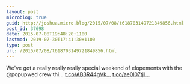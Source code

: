 ```yaml
---
layout: post
microblog: true
guid: http://joshua.micro.blog/2015/07/08/t618703149721849856.html
post_id: 37698
date: 2015-07-08T19:48:20+1100
lastmod: 2019-07-30T17:41:30+1100
type: post
url: /2015/07/08/t618703149721849856.html
---
```

We've got a really really really special weekend of elopements with the @popupwed crew thi… [t.co/AB3R44gVk...](http://t.co/AB3R44gVkD) [t.co/ae0l07tjI...](http://t.co/ae0l07tjIq)
